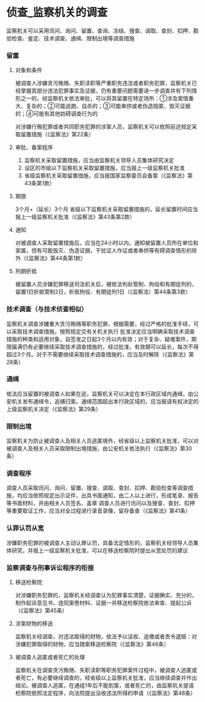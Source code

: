 # 侦查_监察机关的调查

监察机关可以采用讯问、询问、留置、查询、冻结、搜查、调取、查封、扣押、勘验检查、鉴定、技术调查、通缉、限制出境等调查措施

### 留置

1. 对象和条件

    被调查人涉嫌贪污贿赂、失职渎职等严重职务违法或者职务犯罪，监察机关已经掌握其部分违法犯罪事实及证据，仍有重要问题需要进一步调查并有下列情形之一的，经监察机关依法审批，可以将其留置在特定场所：①涉及案情重大、复杂的；②可能逃跑、自杀的；③可能串供或者伪造隐匿、毁灭证据的；④可能有其他妨碍调查行为的

    对涉嫌行贿犯罪或者共同职务犯罪的涉案人员，监察机关可以依照前述规定采取留置措施（《监察法》第22条）

1. 审批、备案程序
    1. 监察机关采取留置措施，应当由监察机关领导人员集体研究决定
    2. 设区的市级以下监察机关采取留置措施，应当报上一级监察机关批准
    3. 省级监察机关采取留置措施，应当报国家监察委员会备案（《监察法》第43条第1款）

2. 期限

    3个月+（延长）3个月
    省级以下监察机关采取留置措施的，延长留置时间应当报上一级监察机关批准（《监察法》第43条第2款）

3. 通知

    对被调查人采取留置措施后，应当在24小时以内，通知被留置人员所在单位和家属，但有可能毁灭、伪造证据，干扰证人作证或者串供等有碍调查情形的除外（《监察法》第44条第1款）

1. 刑期折抵

    被留置人员涉嫌犯罪移送司法机关后，被依法判处管制、拘役和有期徒刑的，留置1日折抵管制2日，折抵拘役、有期徒刑1日（《监察法）第44条第3款）

### 技术调查（与技术侦查相似）

监察机关调查涉嫌重大贪污贿赂等职务犯罪，根据需要，经过严格的批准手续，可以采取技术调查措施，按照规定交有关机关执行
批准决定应当明确采取技术调查措施的种类和适用对象，自签发之日起3个月以内有效；对于复杂、疑难案件，期限届满仍有必要继续采取技术调查措施的，经过批准，有效期可以延长，每次不得超过3个月。对于不需要继续采取技术调查措施的，应当及时解除（《监察法》第28条）

### 通缉

依法应当留置的被调查人如果在逃，监察机关可以决定在本行政区域内通缉，由公安机关发布通缉令，追捕归案。通缉范围超出本行政区域的，应当报请有权决定的上级监察机关决定（《监察法》第29条）

### 限制出境

监察机关为防止被调查人及相关人员逃匿境外，经省级以上监察机关批准，可以对被调查人及相关人员采取限制出境措施，由公安机关依法执行（《监察法》第30条）

### 调查程序

调查人员采取讯问、询问、留置、搜查、调取、查封、扣押、勘验检查等调查措施，均应当依照规定出示证件，出具书面通知，由二人以上进行，形成笔录、报告等书面材料，并由相关人员签名、盖章
调查人员进行讯问以及搜查、查封、扣押等重要取证工作，应当对全过程进行录音录像，留存备查（《监察法》第41条）

### 认罪认罚从宽

涉嫌职务犯罪的被调查人主动认罪认罚，具备法定情形的，监察机关经领导人员集体研究，并报上一级监察机关批准，可以在移送检察院时提出从宽处罚的建议

### 监察调查与刑事诉讼程序的衔接

1. 移送检察院

    对涉嫌职务犯罪的，监察机关经调查认为犯罪事实清楚，证据确实、充分的，制作起诉意见书，连同案卷材料、证据一并移送检察院依法审查、提起公诉（《监察法》第45条）

1. 涉案财物的移送


    监察机关经调查，对违法取得的财物，依法予以没收、追缴或者责令退赔：对涉嫌犯罪取得的财物，应当随案移送检察院（《监察法》第46条）

1. 被调查人逃匿或者死亡的处理

    监察机关在调查贪污贿赂、失职渎职等职务犯罪案件过程中，被调查人逃匿或者死亡，有必要继续调查的，经省级以上监察机关批准，应当继续调查并作出结论。被调查人逃匿，在通组1年后不能到案，或者死亡的，由监察机关提请检察院依照法定程序，向法院提出没收违法所得的申请（《监察法》第48条）